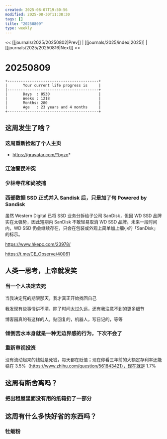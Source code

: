 ```yaml
---
created: 2025-08-07T19:50:56
modified: 2025-08-30T11:38:30
tags: []
title: "20250809"
type: weekly
---
```


<< [[journals/2025/20250802|Prev]] | [[journals/2025/index|2025]] | [[journals/2025/20250816|Next]] >>

# 20250809

```shell
+-----------------------------------------+
|       Your current life progress is     |
|-----------------------------------------+
|       Days  : 8530                      |
|       Weeks : 1218                      |
|       Months: 280                       |
|       Age   : 23 years and 4 months     |
+-----------------------------------------+
```

## 这周发生了啥？

### 这周重新捡起了个人主页

- https://gravatar.com/*bgzo*

### 江油警民冲突

### 少林寺花和尚被捕

### 西部数据 SSD 正式并入 Sandisk 后，只是加了句 Powered by Sandisk

虽然 Western Digital 已将 SSD 业务分拆给子公司 SanDisk，但因 WD SSD 品牌实在太强势，因此短期内 SanDisk 不敢轻易取消 WD SSD 品牌。未来一段时间内，WD SSD 仍会继续存在，只会在包装或外观上简单加上细小的「SanDisk」的标示。

https://www.hkepc.com/23978/

https://t.me/CE_Observe/40061

## 人类一思考，上帝就发笑

### 当一个人决定去死

当我决定死的期限那天，我才真正开始找回自己

我发现有些事情讲不清，除了时间太过久远，还有我注意不到的更多细节

博客园真的有这样的人，贴回复的，机器人，写日记的，等等

### 倾倒苦水本身就是一种无边界感的行为，下次不会了

### 重新审视投资

没有流动起来的钱就是死钱，每天都在贬值；现在你看三年前的大额定存利率还能稳在 3.5%（https://www.zhihu.com/question/561843421），现在就是 1.7%

## 这周有断舍离吗？

### 把出租屋里面没有用的纸箱扔了一部分

## 这周有什么多快好省的东西吗？

### 牡蛎粉
